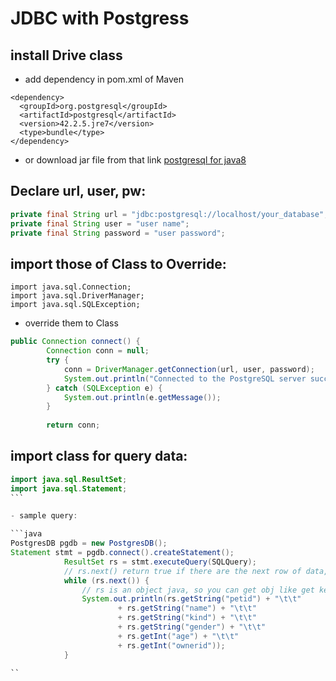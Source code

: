 # JDBC with Postgress

## install Drive class
- add dependency in pom.xml of Maven
```
<dependency>
  <groupId>org.postgresql</groupId>
  <artifactId>postgresql</artifactId>
  <version>42.2.5.jre7</version>
  <type>bundle</type>
</dependency>
```
- or download jar file from that link [postgresql for java8](https://jdbc.postgresql.org/download/postgresql-42.2.5.jar)

## Declare url, user, pw:
```java
private final String url = "jdbc:postgresql://localhost/your_database";
private final String user = "user name";
private final String password = "user password";
```

## import those of Class to Override:
```
import java.sql.Connection;
import java.sql.DriverManager;
import java.sql.SQLException;
```
- override them to Class

```java
public Connection connect() {
        Connection conn = null;
        try {
            conn = DriverManager.getConnection(url, user, password);
            System.out.println("Connected to the PostgreSQL server successfully.");
        } catch (SQLException e) {
            System.out.println(e.getMessage());
        }
 
        return conn;
```

## import class for query data:

````java
import java.sql.ResultSet;
import java.sql.Statement;
```

- sample query:

```java
PostgresDB pgdb = new PostgresDB();
Statement stmt = pgdb.connect().createStatement();
			ResultSet rs = stmt.executeQuery(SQLQuery);
			// rs.next() return true if there are the next row of data, it depend on your query (ex: Limit)
			while (rs.next()) {
				// rs is an object java, so you can get obj like get key in dictionary
				System.out.println(rs.getString("petid") + "\t\t"
	                    + rs.getString("name") + "\t\t"
	                    + rs.getString("kind") + "\t\t"
	                    + rs.getString("gender") + "\t\t"
	                    + rs.getInt("age") + "\t\t"
	                    + rs.getInt("ownerid"));
			}

``
